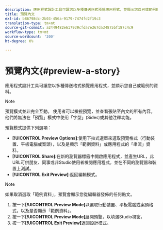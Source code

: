 ```yaml
---
description: 應用程式設計工具可讓您以多種傳送格式預覽應用程式，並顯示您自己或範例的資料。
title: 預覽內文
exl-id: b86798dc-2b03-456a-9179-7474fd2f19c3
translation-type: tm+mt
source-git-commit: a2449482e617939cfda7e367da34875bf187c4c9
workflow-type: tm+mt
source-wordcount: '200'
ht-degree: 0%

---
```


# 預覽內文{#preview-a-story}

應用程式設計工具可讓您以多種傳送格式預覽應用程式，並顯示您自己或範例的資料。

>[!NOTE]
>
>預覽模式並非完全互動。 使用者可以檢視預覽，並查看張貼至內文的所有內容。 他們將無法在「預覽」模式中使用「字型」(Sides)或其他注釋功能。

預覽模式提供下列選項：

* **[!UICONTROL Preview Options]**:使用下拉式選單來選取預覽格式（行動裝置、平板電腦或案頭），以及是顯示「範例資料」或應用程式的「串流」資料。
* **[!UICONTROL Share]**:在新的瀏覽器標籤中開啟應用程式，並產生URL，此URL可供朋友、同事或非Studio使用者檢閱應用程式，並在不同的瀏覽器和裝置上測試。
* **[!UICONTROL Exit Preview]**:返回編輯模式。

>[!NOTE]
>
>如果取消選取「範例資料」，預覽會顯示您從編輯器發佈的任何貼文。

1. 按一下&#x200B;**[!UICONTROL Preview Mode]**&#x200B;以選取行動裝置、平板電腦或案頭格式，以及是否顯示「範例資料」。
1. 按一下&#x200B;**[!UICONTROL Preview Mode]**&#x200B;展開預覽，以填滿Studio視窗。
1. 按一下&#x200B;**[!UICONTROL Exit Preview]**&#x200B;返回設計模式。
